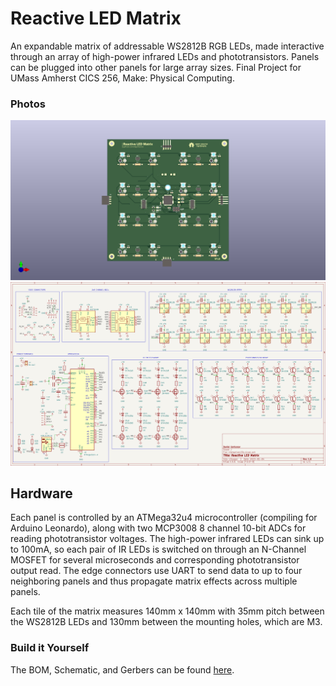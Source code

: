 
# Reactive LED Matrix
An expandable matrix of addressable WS2812B RGB LEDs, made interactive through an array of high-power infrared LEDs and phototransistors. Panels can be plugged into other panels for large array sizes. Final Project for UMass Amherst CICS 256, Make: Physical Computing.

### Photos
![Board Render](https://github.com/dgorbunov/ReactiveLEDMatrix/blob/main/photos/InteractiveLEDs.png)
![Schematic Image](https://github.com/dgorbunov/ReactiveLEDMatrix/blob/main/photos/schematic.png)
## Hardware
Each panel is controlled by an ATMega32u4 microcontroller (compiling for Arduino Leonardo), along with two MCP3008 8 channel 10-bit ADCs for reading phototransistor voltages. The high-power infrared LEDs can sink up to 100mA, so each pair of IR LEDs is switched on through an N-Channel MOSFET for several microseconds and corresponding phototransistor output read. The edge connectors use UART to send data to up to four neighboring panels and thus propagate matrix effects across multiple panels.

Each tile of the matrix measures 140mm x 140mm with 35mm pitch between the WS2812B LEDs and 130mm between the mounting holes, which are M3.

### Build it Yourself
The BOM, Schematic, and Gerbers can be found [here](https://github.com/dgorbunov/ReactiveLEDMatrix/tree/main/hardware).
